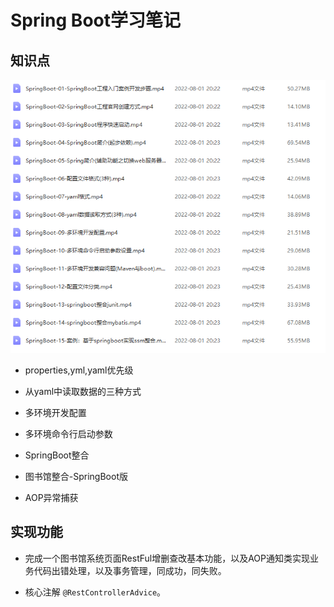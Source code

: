 # Spring Boot学习笔记

## 知识点

![](./SpringBoot视频.png)

- properties,yml,yaml优先级

- 从yaml中读取数据的三种方式

- 多环境开发配置

- 多环境命令行启动参数

- SpringBoot整合

- 图书馆整合-SpringBoot版

- AOP异常捕获

## 实现功能

- 完成一个图书馆系统页面RestFul增删查改基本功能，以及AOP通知类实现业务代码出错处理，以及事务管理，同成功，同失败。

- 核心注解 `@RestControllerAdvice`。